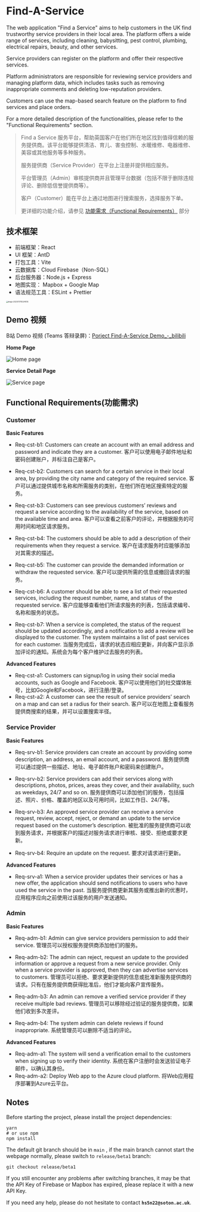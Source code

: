# Find-A-Service

The web application "Find a Service" aims to help customers in the UK find trustworthy service providers in their local area. The platform offers a wide range of services, including cleaning, babysitting, pest control, plumbing, electrical repairs, beauty, and other services.

Service providers can register on the platform and offer their respective services.

Platform administrators are responsible for reviewing service providers and managing platform data, which includes tasks such as removing inappropriate comments and deleting low-reputation providers.

Customers can use the map-based search feature on the platform to find services and place orders.

For a more detailed description of the functionalities, please refer to the "Functional Requirements" section.

> Find a Service 服务平台，帮助英国客户在他们所在地区找到值得信赖的服务提供商。该平台能够提供清洁、育儿、害虫控制、水暖维修、电器维修、美容或其他服务等多种服务。
>
> 服务提供商（Service Provider）在平台上注册并提供相应服务。
>
> 平台管理员（Admin）审核提供商并且管理平台数据（包括不限于删除违规评论、删除低信誉提供商等）。
>
> 客户（Customer）能在平台上通过地图进行搜索服务，选择服务下单。
>
> 更详细的功能介绍，请参见 <a href="#Functional Requirements(功能需求)">功能需求（Functional Requirements）</a> 部分



## 技术框架

+ 前端框架：React
+ UI 框架：AntD
+ 打包工具：Vite
+ 云数据库：Cloud Firebase（Non-SQL）
+ 后台服务器：Node.js + Express
+ 地图实现： Mapbox + Google Map
+ 语法规范工具：ESLint + Prettier

<img src="./.md-imgs/README.assets/image-20230731155249135.png" alt="image-20230731155249135" style="zoom:30%;" />



## Demo 视频

B站 Demo 视频 (Teams 答辩录屏)：[Porject Find-A-Service Demo_-_bilibili](https://www.bilibili.com/video/BV1Hp4y1V7gb/)

**Home Page**

<img src="./.md-imgs/README.assets/Home page.jpeg" alt="Home page" style="zoom:100%;" />

**Service Detail Page**

<img src="./.md-imgs/README.assets/Service page.jpeg" alt="Service page" style="zoom:100%;" />



## Functional Requirements(功能需求)

### Customer 

**Basic Features**

+ Req-cst-b1: Customers can create an account with an email address and password and indicate they are a customer. 客户可以使用电子邮件地址和密码创建账户，并标注自己是客户。

+ Req-cst-b2: Customers can search for a certain service in their local area, by providing the city name and category of the required service. 客户可以通过提供城市名称和所需服务的类别，在他们所在地区搜索特定的服务。

+ Req-cst-b3: Customers can see previous customers’ reviews and request a service according to the availability of the service, based on the available time and area. 客户可以查看之前客户的评论，并根据服务的可用时间和地区请求服务。

+ Req-cst-b4: The customers should be able to add a description of their requirements when they request a service. 客户在请求服务时应能够添加对其需求的描述。

+ Req-cst-b5: The customer can provide the demanded information or withdraw the requested service. 客户可以提供所需的信息或撤回请求的服务。

+ Req-cst-b6: A customer should be able to see a list of their requested services, including the request number, name, and status of the requested service. 客户应能够查看他们所请求服务的列表，包括请求编号、名称和服务的状态。

+ Req-cst-b7: When a service is completed, the status of the request should be updated accordingly, and a notification to add a review will be displayed to the customer. The system maintains a list of past services for each customer. 当服务完成后，请求的状态应相应更新，并向客户显示添加评论的通知。系统会为每个客户维护过去服务的列表。

**Advanced Features**

+ Req-cst-a1: Customers can signup/log in using their social media accounts, such as Google and Facebook. 客户可以使用他们的社交媒体账号，比如Google和Facebook，进行注册/登录。
+ Req-cst-a2: A customer can see the result of service providers’ search on a map and can set a radius for their search. 客户可以在地图上查看服务提供商搜索的结果，并可以设置搜索半径。



### Service Provider 

**Basic Features**

+ Req-srv-b1: Service providers can create an account by providing some description, an address, an email account, and a password. 服务提供商可以通过提供一些描述、地址、电子邮件账户和密码来创建账户。

+ Req-srv-b2: Service providers can add their services along with descriptions, photos, prices, areas they cover, and their availability, such as weekdays, 24/7 and so on. 服务提供商可以添加他们的服务，包括描述、照片、价格、覆盖的地区以及可用时间，比如工作日、24/7等。

+ Req-srv-b3: An approved service provider can receive a service request, review, accept, reject, or demand an update to the service request based on the customer’s description. 被批准的服务提供商可以收到服务请求，并根据客户的描述对服务请求进行审核、接受、拒绝或要求更新。

+ Req-srv-b4: Require an update on the request. 要求对请求进行更新。

**Advanced Features**

+ Req-srv-a1: When a service provider updates their services or has a new offer, the application should send notifications to users who have used the service in the past. 当服务提供商更新其服务或推出新的优惠时，应用程序应向之前使用过该服务的用户发送通知。



### Admin

 **Basic Features**

+ Req-adm-b1: Admin can give service providers permission to add their service.
  管理员可以授权服务提供商添加他们的服务。
+ Req-adm-b2: The admin can reject, request an update to the provided information or approve a request from a new service provider. Only when a service provider is approved, then they can advertise services to customers.
管理员可以拒绝、要求更新提供的信息或批准新服务提供商的请求。只有在服务提供商获得批准后，他们才能向客户宣传服务。

+ Req-adm-b3: An admin can remove a verified service provider if they receive multiple bad reviews.
管理员可以移除经过验证的服务提供商，如果他们收到多次差评。

+ Req-adm-b4: The system admin can delete reviews if found inappropriate.
系统管理员可以删除不适当的评论。

**Advanced Features**

+ Req-adm-a1: The system will send a verification email to the customers when signing up to verify their identity. 系统在客户注册时会发送验证电子邮件，以确认其身份。
+ Req-adm-a2: Deploy Web app to the Azure cloud platform. 将Web应用程序部署到Azure云平台。



## Notes

Before starting the project, please install the project dependencies:

```shell
yarn
# or use npm
npm install
```

The default git branch should be in `main` , if the main branch cannot start the webpage normally, please switch to `release/beta1` branch:

```shell
git checkout release/beta1
```

If you still encounter any problems after switching branches, it may be that the API Key of Firebase or Mapbox has expired, please replace it with a new API Key.

If you need any help, please do not hesitate to contact **`hs5n22@soton.ac.uk`**.